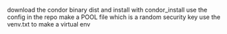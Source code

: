 download the condor binary dist and install with condor_install
use the config in the repo
make a POOL file which is a random security key
use the venv.txt to make a virtual env
